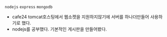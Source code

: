 `nodejs` `express` `mongodb`
- cafe24 tomcat호스팅에서 웹소켓을 지원하지않기에 서버를 하나더만들어 사용하기로 했다.
- nodejs를 공부했다. 기본적인 게시판을 만들어봤다.